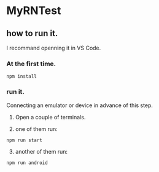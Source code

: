 # MyRNTest


## how to run it.

I recommand openning it in VS Code.

### At the first time.
```
npm install 
```

### run it.
Connecting an emulator or device in advance of this step.

1. Open a couple of terminals.

2. one of them run:
```
npm run start
``` 

3. another of them run:
```
npm run android
```



